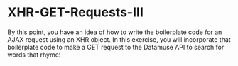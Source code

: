 # XHR-GET-Requests-III
By this point, you have an idea of how to write the boilerplate code for an AJAX request using an XHR object.  In this exercise, you will incorporate that boilerplate code to make a GET request to the Datamuse API to search for words that rhyme!
